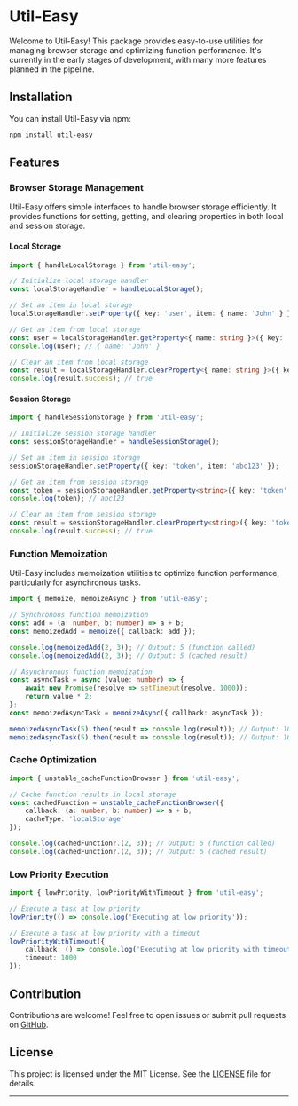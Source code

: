 # Util-Easy

Welcome to Util-Easy! This package provides easy-to-use utilities for managing browser storage and optimizing function performance. It's currently in the early stages of development, with many more features planned in the pipeline.

## Installation

You can install Util-Easy via npm:

```bash
npm install util-easy
```

## Features

### Browser Storage Management

Util-Easy offers simple interfaces to handle browser storage efficiently. It provides functions for setting, getting, and clearing properties in both local and session storage.

#### Local Storage

```typescript
import { handleLocalStorage } from 'util-easy';

// Initialize local storage handler
const localStorageHandler = handleLocalStorage();

// Set an item in local storage
localStorageHandler.setProperty({ key: 'user', item: { name: 'John' } });

// Get an item from local storage
const user = localStorageHandler.getProperty<{ name: string }>({ key: 'user' });
console.log(user); // { name: 'John' }

// Clear an item from local storage
const result = localStorageHandler.clearProperty<{ name: string }>({ key: 'user' });
console.log(result.success); // true
```

#### Session Storage

```typescript
import { handleSessionStorage } from 'util-easy';

// Initialize session storage handler
const sessionStorageHandler = handleSessionStorage();

// Set an item in session storage
sessionStorageHandler.setProperty({ key: 'token', item: 'abc123' });

// Get an item from session storage
const token = sessionStorageHandler.getProperty<string>({ key: 'token' });
console.log(token); // abc123

// Clear an item from session storage
const result = sessionStorageHandler.clearProperty<string>({ key: 'token' });
console.log(result.success); // true
```

### Function Memoization

Util-Easy includes memoization utilities to optimize function performance, particularly for asynchronous tasks.

```typescript
import { memoize, memoizeAsync } from 'util-easy';

// Synchronous function memoization
const add = (a: number, b: number) => a + b;
const memoizedAdd = memoize({ callback: add });

console.log(memoizedAdd(2, 3)); // Output: 5 (function called)
console.log(memoizedAdd(2, 3)); // Output: 5 (cached result)

// Asynchronous function memoization
const asyncTask = async (value: number) => {
    await new Promise(resolve => setTimeout(resolve, 1000));
    return value * 2;
};
const memoizedAsyncTask = memoizeAsync({ callback: asyncTask });

memoizedAsyncTask(5).then(result => console.log(result)); // Output: 10 (function called)
memoizedAsyncTask(5).then(result => console.log(result)); // Output: 10 (cached result)
```

### Cache Optimization

```typescript
import { unstable_cacheFunctionBrowser } from 'util-easy';

// Cache function results in local storage
const cachedFunction = unstable_cacheFunctionBrowser({
    callback: (a: number, b: number) => a + b,
    cacheType: 'localStorage'
});

console.log(cachedFunction?.(2, 3)); // Output: 5 (function called)
console.log(cachedFunction?.(2, 3)); // Output: 5 (cached result)
```

### Low Priority Execution

```typescript
import { lowPriority, lowPriorityWithTimeout } from 'util-easy';

// Execute a task at low priority
lowPriority(() => console.log('Executing at low priority'));

// Execute a task at low priority with a timeout
lowPriorityWithTimeout({ 
    callback: () => console.log('Executing at low priority with timeout'),
    timeout: 1000
});
```

## Contribution

Contributions are welcome! Feel free to open issues or submit pull requests on [GitHub](https://github.com/yourusername/util-easy).

## License

This project is licensed under the MIT License. See the [LICENSE](LICENSE) file for details.

---
